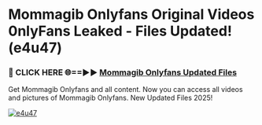 # Mommagib Onlyfans Original Videos 0nlyFans Leaked - Files Updated! (e4u47)

<h3>🔴 CLICK HERE 🌐==►► <a href="https://tinyurl.com/ehrbuxhb" rel="nofollow">Mommagib Onlyfans Updated Files</a></h3>

Get Mommagib Onlyfans and all content. Now you can access all videos and pictures of Mommagib Onlyfans. New Updated Files 2025!

[![e4u47](https://i.imgur.com/lVYEuWS.gif)](https://tinyurl.com/ehrbuxhb)
